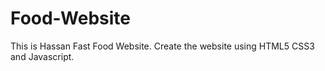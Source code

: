 # Food-Website
This is Hassan Fast Food Website. Create the website using HTML5 CSS3 and Javascript.
